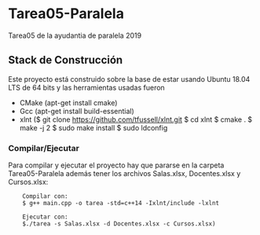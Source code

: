 # Tarea05-Paralela
Tarea05 de la ayudantia de paralela 2019

## Stack de Construcción
Este proyecto está construido sobre la base de estar usando Ubuntu 18.04 LTS de 64 bits y las herramientas usadas fueron

- CMake (apt-get install cmake)
- Gcc  (apt-get install build-essential)
- xlnt ($ git clone https://github.com/tfussell/xlnt.git
        $ cd xlnt
        $ cmake .
        $ make -j 2
        $ sudo make install
        $ sudo ldconfig
        
### Compilar/Ejecutar
Para compilar y ejecutar el proyecto hay que pararse en la carpeta Tarea05-Paralela además tener los archivos Salas.xlsx, Docentes.xlsx y Cursos.xlsx:

        Compilar con:
        $ g++ main.cpp -o tarea -std=c++14 -Ixlnt/include -lxlnt
        
        Ejecutar con:
        $./tarea -s Salas.xlsx -d Docentes.xlsx -c Cursos.xlsx)
